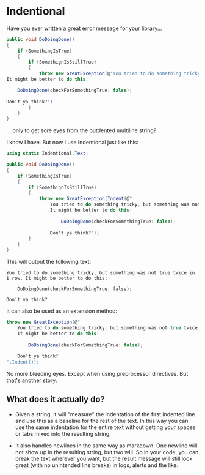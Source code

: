 # Indentional

Have you ever written a great error message for your library...

```C#
public void DoDoingDone()
{
    if (SomethingIsTrue) 
    { 
        if (SomethignIsStillTrue)
        {
            throw new GreatException(@"You tried to do something tricky, but something was not true twice in i row.
It might be better to do this:

    DoDoingDone(checkForSomethingTrue: false);
    
Don't ya think?")
        }
    }
}
```

... only to get sore eyes from the outdented multiline string?

I know I have. But now I use Indentional just like this:

```C#
using static Indentional.Text;

public void DoDoingDone()
{
    if (SomethingIsTrue) 
    { 
        if (SomethignIsStillTrue)
        {
            throw new GreatException(Indent(@"
                You tried to do something tricky, but something was not true twice in i row.
                It might be better to do this:
                    
                    DoDoingDone(checkForSomethingTrue: false);
                
                Don't ya think?"))
        }
    }
}
```

This will output the following text: 

```
You tried to do something tricky, but something was not true twice in i row. It might be better to do this:
                    
    DoDoingDone(checkForSomethingTrue: false);
                
Don't ya think?
```

It can also be used as an extension method:

```C#
throw new GreatException(@"
    You tried to do something tricky, but something was not true twice in i row.
    It might be better to do this:
                    
        DoDoingDone(checkForSomethingTrue: false);
                
    Don't ya think?
".Indent());
```

No more bleeding eyes. Except when using preprocessor directives. But that's another story.

## What does it actually do?

- Given a string, it will "measure" the indentation of the first indented line and use this as a baseline 
for the rest of the text. In this way you can use the same indentation for the entire text without
getting your spaces or tabs mixed into the resulting string.

- It also handles newlines in the same way as markdown. One newline will not show up in the resulting 
string, but two will. So in your code, you can break the text wherever you want, but the result message 
will still look great (with no unintended line breaks) in logs, alerts and the like.